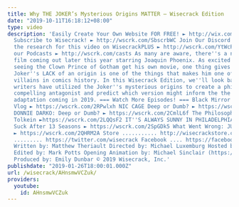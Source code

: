 ```yaml
---
title: Why THE JOKER’s Mysterious Origins MATTER – Wisecrack Edition
date: "2019-10-11T16:18:12+08:00"
type: video
description: 'Easily Create Your Own Website FOR FREE! ► http://wix.com/wisecrack
  Subscribe to Wisecrack! ► http://wscrk.com/SbscrbWC Join Our Discord Chat or see
  the research for this video on WisecrackPLUS ► http://wscrk.com/YtWcPls Check out
  our Podcasts ► http://wscrk.com/casts As many are aware, there''s a new Joker origin
  film coming out later this year starring Joaquin Phoenix. As excited as we are of
  seeing the Clown Prince of Gotham get his own movie, one thing gives us pause: the
  Joker''s LACK of an origin is one of the things that makes him one of the most compelling
  villains in comics history. In this Wisecrack Edition, we''ll look back at how comic
  writers have utilized the Joker''s mysterious origins to create a philosophically
  compelling antagonist and predict which version might inform the the live action
  adaptation coming in 2019. === Watch More Episodes! === Black Mirror''s BANDERSNATCH
  Vlog ► https://wscrk.com/2RPwlxh NIC CAGE Deep or Dumb? ► https://wscrk.com/2R1bsKd
  DONNIE DARKO: Deep or Dumb? ► https://wscrk.com/2CmlL6f The Philosophy of J.R.R.
  Tolkein ►https://wscrk.com/2LQQsF2 IT''S ALWAYS SUNNY IN PHILADELPHIA: How To NOT
  Suck After 13 Seasons ► https://wscrk.com/2SpGDk5 What Went Wrong: JUSTICE LEAGUE
  ► https://wscrk.com/2QHRM2A Store ........... http://wisecrackstore.com Twitter
  ......... https://twitter.com/wisecrack Facebook .... https://facebook.com/wisecrackedu
  Written by: Matthew Theriault Directed by: Michael Luxemburg Hosted by: Jared Bauer
  Edited by: Mark Potts Opening Animation by: Michael Sinclair (https://diedfamo.us)
  Produced by: Emily Dunbar © 2019 Wisecrack, Inc.'
publishdate: "2019-01-26T18:00:01.000Z"
url: /wisecrack/AHnsmwVCZuk/
providers:
  youtube:
    id: AHnsmwVCZuk
---
```

